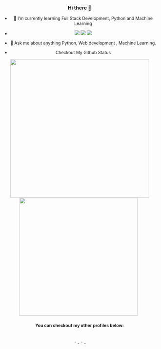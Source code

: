 <div align="center">

### Hi there 👋


- 🌱 I’m currently learning Full Stack Development, Python and Machine Learning
- <img src="https://img.icons8.com/color/48/000000/python.png"> <img src="https://img.icons8.com/nolan/48/react-native.png"/> <img src="https://img.icons8.com/cute-clipart/48/000000/machine-learning.png">
- 💬 Ask me about anything Python, Web development , Machine Learning.

- Checkout My Github Status
<span>   
  <img src="https://github-readme-stats.vercel.app/api?username=Ruchika-20&theme=radical&show_icons=true&count_private=true&hide=stars" width=455>  
  <img src="https://github-readme-stats.vercel.app/api/top-langs/?username=Ruchika-20&theme=radical&layout=compact&hide=css" width=387> &nbsp;
</span>

<h4> You can checkout my other profiles below: </h4> <br>
<a href="https://www.linkedin.com/in/ruchika-singh-20/"> <img src="https://image.similarpng.com/very-thumbnail/2021/01/Illustration-of-Linkedin-icon-on-transparent-background-PNG.png" width="3.5%"> </a>
<a href="mailto:ruchikasingh778@gmail.com"> <img src="https://1000logos.net/wp-content/uploads/2021/05/Gmail-logo.png" width="3.5%"> </a>
<a href="https://drive.google.com/file/d/1ALwcWY6spiirMF2UuIFquYzdagfembf4/view?usp=sharing"> <img src="https://encrypted-tbn0.gstatic.com/images?q=tbn:ANd9GcS9Uo6CP0MS8tpqmkWo7UHnnw8CziDBh8WdHQ&usqp=CAU" width ="3.5"/> </a>



</div>
